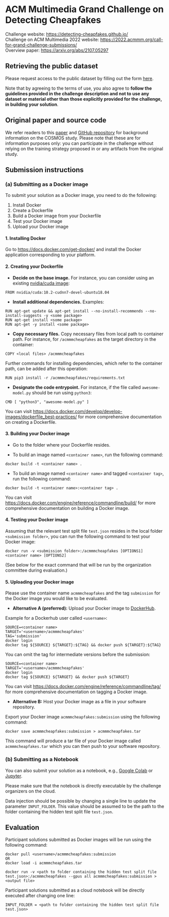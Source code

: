 # ACM Multimedia Grand Challenge on Detecting Cheapfakes

Challenge website: https://detecting-cheapfakes.github.io/  
Challenge on ACM Multimedia 2022 website: https://2022.acmmm.org/call-for-grand-challenge-submissions/  
Overview paper: https://arxiv.org/abs/2107.05297


## Retrieving the public dataset 

Please request access to the public dataset by filling out the form [here](https://docs.google.com/forms/d/e/1FAIpQLSf7rZ1-UX419nXqCp2NldekqVNJcS2W9A3jL7MTKhom41p0eg/viewform?usp=sf_link). 

Note that by agreeing to the terms of use, you also agree to **follow the guidelines provided in the challenge description and not to use any dataset or material other than those explicitly provided for the challenge, in building your solution**.


## Original paper and source code

We refer readers to this [paper](https://arxiv.org/abs/2101.06278) and [GitHub repository](https://github.com/shivangi-aneja/COSMOS) for background information on the COSMOS study. Please note that these are for information purposes only: you can participate in the challenge without relying on the training strategy proposed in or any artifacts from the original study.

## Submission instructions

### (a) Submitting as a Docker image

To submit your solution as a Docker image, you need to do the following:
1. Install Docker
2. Create a Dockerfile
3. Build a Docker image from your Dockerfile
4. Test your Docker image
5. Upload your Docker image


#### 1. Installing Docker

Go to https://docs.docker.com/get-docker/ and install the Docker application corresponding to your platform.


#### 2. Creating your Dockerfile

- **Decide on the base image.** For instance, you can consider using an existing [nvidia/cuda image](https://hub.docker.com/r/nvidia/cuda/tags): 

```
FROM nvidia/cuda:10.2-cudnn7-devel-ubuntu18.04
```

- **Install additional dependencies.** Examples:

```
RUN apt-get update && apt-get install --no-install-recommends --no-install-suggests -y <some package>
RUN apt-get install <some package>
RUN apt-get -y install <some package>
```

- **Copy necessary files.** Copy necessary files from local path to container path. For instance, for `/acmmmcheapfakes` as the target directory in the container:

```
COPY <local files> /acmmmcheapfakes
```

Further commands for installing dependencies, which refer to the container path, can be added after this operation:

```
RUN pip3 install -r /acmmmcheapfakes/requirements.txt
```

- **Designate the code entrypoint.** For instance, if the file called `awesome-model.py` should be run using `python3`:  

```
CMD [ "python3", "awesome-model.py" ]
```

You can visit https://docs.docker.com/develop/develop-images/dockerfile_best-practices/ for more comprehensive documentation on creating a Dockerfile.


#### 3. Building your Docker image

- Go to the folder where your Dockerfile resides.

- To build an image named `<container name>`, run the following command: 

```
docker build -t <container name> .
```

- To build an image named `<container name>` and tagged `<container tag>`, run the following command: 

```
docker build -t <container name>:<container tag> .
```

You can visit https://docs.docker.com/engine/reference/commandline/build/ for more comprehensive documentation on building a Docker image.


#### 4. Testing your Docker image

Assuming that the relevant test split file `test.json` resides in the local folder `<submission folder>`, you can run the following command to test your Docker image:

```
docker run -v <submission folder>:/acmmmcheapfakes [OPTIONS1] <container name> [OPTIONS2]
```

(See below for the exact command that will be run by the organization committee during evaluation.)


#### 5. Uploading your Docker image

Please use the container name `acmmmcheapfakes` and the tag `submission` for the Docker image you would like to be evaluated. 

- **Alternative A (preferred):** Upload your Docker image to [DockerHub](https://hub.docker.com/). 
 
Example for a Dockerhub user called `<username>`:

```
SOURCE=<container name>
TARGET='<username>/acmmmcheapfakes'
TAG='submission'
docker login
docker tag ${SOURCE} ${TARGET}:${TAG} && docker push ${TARGET}:${TAG}
```

You can omit the tag for intermediate versions before the submission:

```
SOURCE=<container name>
TARGET='<username>/acmmmcheapfakes'
docker login
docker tag ${SOURCE} ${TARGET} && docker push ${TARGET}
```

You can visit https://docs.docker.com/engine/reference/commandline/tag/ for more comprehensive documentation on tagging a Docker image.

- **Alternative B:** Host your Docker image as a file in your software repository.

Export your Docker image `acmmmcheapfakes:submission` using the following command:

```
docker save acmmmcheapfakes:submission > acmmmcheapfakes.tar
```

This command will produce a tar file of your Docker image called `acmmmcheapfakes.tar` which you can then push to your software repository.


### (b) Submitting as a Notebook

You can also submit your solution as a notebook, e.g., [Google Colab](https://colab.research.google.com/) or [Jupyter](https://jupyter.org/).

Please make sure that the notebook is directly executable by the challenge organizers on the cloud.

Data injection should be possible by changing a single line to update the parameter `INPUT_FOLDER`. This value should be assumed to be the path to the folder containing the hidden test split file `test.json`.


## Evaluation

Participant solutions submitted as Docker images will be run using the following command: 

```
docker pull <username>/acmmmcheapfakes:submission
OR
docker load -i acmmmcheapfakes.tar

docker run -v <path to folder containing the hidden test split file test.json>:/acmmmcheapfakes --gpus all acmmmcheapfakes:submission > <output file>
```

Participant solutions submitted as a cloud notebook will be directly executed after changing one line:

```
INPUT_FOLDER = <path to folder containing the hidden test split file test.json>
```
